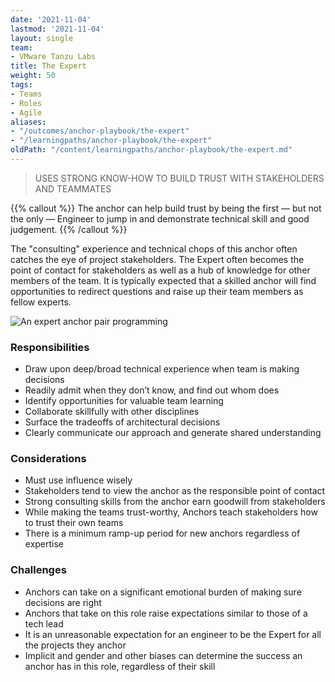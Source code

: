 ```yaml
---
date: '2021-11-04'
lastmod: '2021-11-04'
layout: single
team:
- VMware Tanzu Labs
title: The Expert
weight: 50
tags:
- Teams
- Roles
- Agile
aliases:
- "/outcomes/anchor-playbook/the-expert"
- "/learningpaths/anchor-playbook/the-expert"
oldPath: "/content/learningpaths/anchor-playbook/the-expert.md"
---
```

> USES STRONG KNOW-HOW TO BUILD TRUST WITH STAKEHOLDERS AND TEAMMATES

{{% callout %}}
The anchor can help build trust by being the first — but not the only — Engineer to jump in and demonstrate technical skill and good judgement.
{{% /callout %}}

The "consulting" experience and technical chops of this anchor often catches the eye of project stakeholders. The Expert often becomes the point of contact for  stakeholders as well as a hub of knowledge for other members of the team. It is typically expected that a skilled anchor will find opportunities to redirect questions and raise up their team members as fellow experts.

![An expert anchor pair programming](/learningpaths/anchor-playbook/images/pairing1.jpg)

### Responsibilities
- Draw upon deep/broad technical experience when team is making decisions
- Readily admit when they don’t know, and find out whom does
- Identify opportunities for valuable team learning
- Collaborate skillfully with other disciplines
- Surface the tradeoffs of architectural decisions
- Clearly communicate our approach and generate shared understanding

### Considerations
- Must use influence wisely
- Stakeholders tend to view the anchor as the responsible point of contact
- Strong consulting skills from the anchor earn goodwill from stakeholders
- While making the teams trust-worthy, Anchors teach stakeholders how to trust their own teams
- There is a minimum ramp-up period for new anchors regardless of expertise

### Challenges
- Anchors can take on a significant emotional burden of making sure decisions are right
- Anchors that take on this role raise expectations similar to those of a tech lead
- It is an unreasonable expectation for an engineer to be the Expert for all the projects they anchor
- Implicit and gender and other biases can determine the success an anchor has in this role, regardless of their skill
